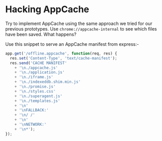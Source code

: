 # Hacking AppCache

Try to implement AppCache using the same approach we tried for our previous prototypes.  Use `chrome://appcache-internal` to see which files have been saved.  What happens?

Use this snippet to serve an AppCache manifest from express:-

```js
app.get('/offline.appcache', function(req, res) {
  res.set('Content-Type', 'text/cache-manifest');
  res.send('CACHE MANIFEST'
    + '\n./appcache.js'
    + '\n./application.js'
    + '\n./iframe.js'
    + '\n./indexeddb.shim.min.js'
    + '\n./promise.js'
    + '\n./styles.css'
    + '\n./superagent.js'
    + '\n./templates.js'
    + '\n'
    + '\nFALLBACK:'
    + '\n/ /'
    + '\n'
    + '\nNETWORK:'
    + '\n*');
});
```
